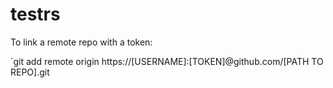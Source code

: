 # testrs

To link a remote repo with a token:

`git add remote origin https://[USERNAME]:[TOKEN]@github.com/[PATH TO REPO].git 